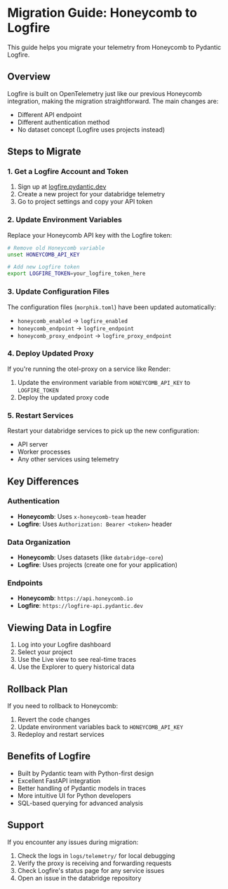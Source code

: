# Migration Guide: Honeycomb to Logfire

This guide helps you migrate your telemetry from Honeycomb to Pydantic Logfire.

## Overview

Logfire is built on OpenTelemetry just like our previous Honeycomb integration, making the migration straightforward. The main changes are:
- Different API endpoint
- Different authentication method
- No dataset concept (Logfire uses projects instead)

## Steps to Migrate

### 1. Get a Logfire Account and Token

1. Sign up at [logfire.pydantic.dev](https://logfire.pydantic.dev)
2. Create a new project for your databridge telemetry
3. Go to project settings and copy your API token

### 2. Update Environment Variables

Replace your Honeycomb API key with the Logfire token:

```bash
# Remove old Honeycomb variable
unset HONEYCOMB_API_KEY

# Add new Logfire token
export LOGFIRE_TOKEN=your_logfire_token_here
```

### 3. Update Configuration Files

The configuration files (`morphik.toml`) have been updated automatically:
- `honeycomb_enabled` → `logfire_enabled`
- `honeycomb_endpoint` → `logfire_endpoint`
- `honeycomb_proxy_endpoint` → `logfire_proxy_endpoint`

### 4. Deploy Updated Proxy

If you're running the otel-proxy on a service like Render:
1. Update the environment variable from `HONEYCOMB_API_KEY` to `LOGFIRE_TOKEN`
2. Deploy the updated proxy code

### 5. Restart Services

Restart your databridge services to pick up the new configuration:
- API server
- Worker processes
- Any other services using telemetry

## Key Differences

### Authentication
- **Honeycomb**: Uses `x-honeycomb-team` header
- **Logfire**: Uses `Authorization: Bearer <token>` header

### Data Organization
- **Honeycomb**: Uses datasets (like `databridge-core`)
- **Logfire**: Uses projects (create one for your application)

### Endpoints
- **Honeycomb**: `https://api.honeycomb.io`
- **Logfire**: `https://logfire-api.pydantic.dev`

## Viewing Data in Logfire

1. Log into your Logfire dashboard
2. Select your project
3. Use the Live view to see real-time traces
4. Use the Explorer to query historical data

## Rollback Plan

If you need to rollback to Honeycomb:
1. Revert the code changes
2. Update environment variables back to `HONEYCOMB_API_KEY`
3. Redeploy and restart services

## Benefits of Logfire

- Built by Pydantic team with Python-first design
- Excellent FastAPI integration
- Better handling of Pydantic models in traces
- More intuitive UI for Python developers
- SQL-based querying for advanced analysis

## Support

If you encounter any issues during migration:
1. Check the logs in `logs/telemetry/` for local debugging
2. Verify the proxy is receiving and forwarding requests
3. Check Logfire's status page for any service issues
4. Open an issue in the databridge repository
